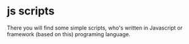 # js scripts
There you will find some simple scripts, who's written in Javascript or framework (based on this) programing language.
